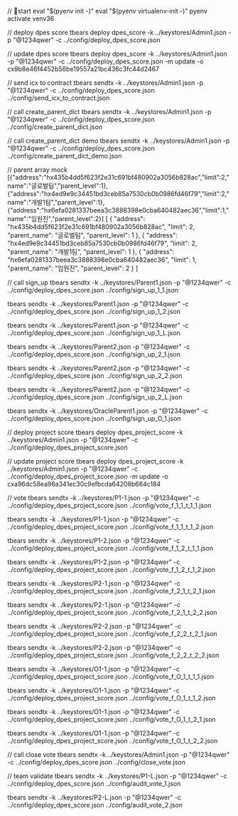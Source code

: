 // start
eval "$(pyenv init -)"
eval "$(pyenv virtualenv-init -)"
pyenv activate venv36

// deploy dpes score
tbears deploy dpes_score -k ../keystores/Admin1.json -p "@1234qwer" -c ../config/deploy_dpes_score.json

// update dpes score
tbears deploy dpes_score -k ../keystores/Admin1.json -p "@1234qwer" -c ../config/deploy_dpes_score.json -m update -o cx9b8e46f4452b56be19557a21bc436c3fc44d2467

// send icx to contract
tbears sendtx -k ../keystores/Admin1.json -p "@1234qwer" -c ../config/deploy_dpes_score.json ../config/send_icx_to_contract.json

// call create_parent_dict
tbears sendtx -k ../keystores/Admin1.json -p "@1234qwer" -c ../config/deploy_dpes_score.json ../config/create_parent_dict.json

// call create_parent_dict demo
tbears sendtx -k ../keystores/Admin1.json -p "@1234qwer" -c ../config/deploy_dpes_score.json ../config/create_parent_dict_demo.json

// parent array mock
[{"address":"hx435b4dd5f623f2e31c691bf480902a3056b828ac","limit":2,"name":"글로벌팀","parent_level":1},{"address":"hx4ed9e9c34451bd3ceb85a7530cb0b0986fd46f79","limit":2,"name":"개발1팀","parent_level":1},{"address":"hx6efa0281337beea3c3888398e0cba640482aec36","limit":1,"name":"임원진","parent_level":2}]
[
    {
        "address": "hx435b4dd5f623f2e31c691bf480902a3056b828ac",
        "limit": 2,
        "parent_name": "글로벌팀",
        "parent_level": 1
    },
    {
        "address": "hx4ed9e9c34451bd3ceb85a7530cb0b0986fd46f79",
        "limit": 2,
        "parent_name": "개발1팀",
        "parent_level": 1
    },
    {
        "address": "hx6efa0281337beea3c3888398e0cba640482aec36",
        "limit": 1,
        "parent_name": "임원진",
        "parent_level": 2
    }
]

// call sign_up
tbears sendtx -k ../keystores/Parent1.json -p "@1234qwer" -c ../config/deploy_dpes_score.json ../config/sign_up_1_1.json

tbears sendtx -k ../keystores/Parent1.json -p "@1234qwer" -c ../config/deploy_dpes_score.json ../config/sign_up_1_2.json

tbears sendtx -k ../keystores/Parent1.json -p "@1234qwer" -c ../config/deploy_dpes_score.json ../config/sign_up_1_L.json

tbears sendtx -k ../keystores/Parent2.json -p "@1234qwer" -c ../config/deploy_dpes_score.json ../config/sign_up_2_1.json

tbears sendtx -k ../keystores/Parent2.json -p "@1234qwer" -c ../config/deploy_dpes_score.json ../config/sign_up_2_2.json

tbears sendtx -k ../keystores/Parent2.json -p "@1234qwer" -c ../config/deploy_dpes_score.json ../config/sign_up_2_L.json

tbears sendtx -k ../keystores/OracleParent1.json -p "@1234qwer" -c ../config/deploy_dpes_score.json ../config/sign_up_O_1.json

// deploy project score
tbears deploy dpes_project_score -k ../keystores/Admin1.json -p "@1234qwer" -c ../config/deploy_dpes_project_score.json

// update project score
tbears deploy dpes_project_score -k ../keystores/Admin1.json -p "@1234qwer" -c ../config/deploy_dpes_project_score.json -m update -o cxa96dc58ea96a341ec30c9efbcda64208b664c184

// vote
tbears sendtx -k ../keystores/P1-1.json -p "@1234qwer" -c ../config/deploy_dpes_project_score.json ../config/vote_f_1_1_t_1_1.json

tbears sendtx -k ../keystores/P1-1.json -p "@1234qwer" -c ../config/deploy_dpes_project_score.json ../config/vote_f_1_1_t_1_2.json

tbears sendtx -k ../keystores/P1-2.json -p "@1234qwer" -c ../config/deploy_dpes_project_score.json ../config/vote_f_1_2_t_1_1.json

tbears sendtx -k ../keystores/P1-2.json -p "@1234qwer" -c ../config/deploy_dpes_project_score.json ../config/vote_f_1_2_t_1_2.json

tbears sendtx -k ../keystores/P2-1.json -p "@1234qwer" -c ../config/deploy_dpes_project_score.json ../config/vote_f_2_1_t_2_1.json

tbears sendtx -k ../keystores/P2-1.json -p "@1234qwer" -c ../config/deploy_dpes_project_score.json ../config/vote_f_2_1_t_2_2.json

tbears sendtx -k ../keystores/P2-2.json -p "@1234qwer" -c ../config/deploy_dpes_project_score.json ../config/vote_f_2_2_t_2_1.json

tbears sendtx -k ../keystores/P2-2.json -p "@1234qwer" -c ../config/deploy_dpes_project_score.json ../config/vote_f_2_2_t_2_2.json

tbears sendtx -k ../keystores/O1-1.json -p "@1234qwer" -c ../config/deploy_dpes_project_score.json ../config/vote_f_O_1_t_1_1.json

tbears sendtx -k ../keystores/O1-1.json -p "@1234qwer" -c ../config/deploy_dpes_project_score.json ../config/vote_f_O_1_t_1_2.json

tbears sendtx -k ../keystores/O1-1.json -p "@1234qwer" -c ../config/deploy_dpes_project_score.json ../config/vote_f_O_1_t_2_1.json

tbears sendtx -k ../keystores/O1-1.json -p "@1234qwer" -c ../config/deploy_dpes_project_score.json ../config/vote_f_O_1_t_2_2.json

// call close vote
tbears sendtx -k ../keystores/Admin1.json -p "@1234qwer" -c ../config/deploy_dpes_score.json ../config/close_vote.json

// team validate
tbears sendtx -k ../keystores/P1-L.json -p "@1234qwer" -c ../config/deploy_dpes_score.json ../config/audit_vote_1.json

tbears sendtx -k ../keystores/P2-L.json -p "@1234qwer" -c ../config/deploy_dpes_score.json ../config/audit_vote_2.json
